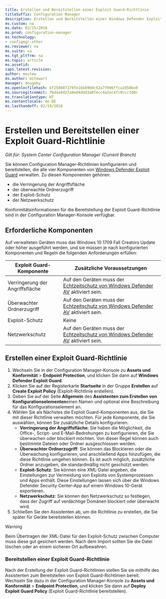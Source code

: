 ```yaml
---
title: Erstellen und Bereitstellen einer Exploit Guard-Richtlinie
titleSuffix: Configuration Manager
description: Erstellen und Bereitstellen einer Windows Defender Exploit Guard-Richtlinie.
ms.custom: na
ms.date: 02/15/2018
ms.prod: configuration-manager
ms.technology:
- configmgr-other
ms.reviewer: na
ms.suite: na
ms.tgt_pltfrm: na
ms.topic: article
ms.assetid: 
caps.latest.revision: 
author: mestew
ms.author: mstewart
manager: dougeby
ms.openlocfilehash: bf258607170fe1bb89b0c52a7f996ffca2d50ba9
ms.sourcegitcommit: fbd4a9d2fa8ed4ddd3a0fecc4a2ec4fc0ccc3d0c
ms.translationtype: HT
ms.contentlocale: de-DE
ms.lasthandoff: 02/19/2018
---
```

# <a name="create-and-deploy-an-exploit-guard-policy---1355468---"></a>Erstellen und Bereitstellen einer Exploit Guard-Richtlinie <!--1355468 -->

*Gilt für: System Center Configuration Manager (Current Branch)*

Sie können Configuration Manager-Richtlinien konfigurieren und bereitstellen, die alle vier Komponenten von [Windows Defender Exploit Guard](https://docs.microsoft.com/windows/threat-protection/windows-defender-exploit-guard/windows-defender-exploit-guard) verwalten. Zu diesen Komponenten gehören:
-   die Verringerung der Angriffsfläche
-   der überwachte Ordnerzugriff
-   der Exploit-Schutz
-   der Netzwerkschutz

Konformitätsinformationen für die Bereitstellung der Exploit Guard-Richtlinie sind in der Configuration Manager-Konsole verfügbar.

## <a name="prerequisites"></a>Erforderliche Komponenten

Auf verwalteten Geräten muss das Windows 10 1709 Fall Creators Update oder höher ausgeführt werden, und sie müssen je nach konfigurierten Komponenten und Regeln die folgenden Anforderungen erfüllen:

|Exploit Guard-Komponente |Zusätzliche Voraussetzungen|
|------------------------|------------------------|
| Verringerung der Angriffsfläche  | Auf den Geräten muss der [Echtzeitschutz von Windows Defender AV]( https://docs.microsoft.com/windows/threat-protection/windows-defender-exploit-guard/controlled-folders-exploit-guard) aktiviert sein.  |
| Überwachter Ordnerzugriff  | Auf den Geräten muss der [Echtzeitschutz von Windows Defender AV]( https://docs.microsoft.com/windows/threat-protection/windows-defender-exploit-guard/controlled-folders-exploit-guard) aktiviert sein.   |
| Exploit-Schutz  | Keine  |
| Netzwerkschutz  |  Auf den Geräten muss der [Echtzeitschutz von Windows Defender AV]( https://docs.microsoft.com/windows/threat-protection/windows-defender-exploit-guard/controlled-folders-exploit-guard) aktiviert sein.  |

## <a name="create-an-exploit-guard-policy"></a>Erstellen einer Exploit Guard-Richtlinie  
1.  Wechseln Sie in der Configuration Manager-Konsole zu **Assets und Konformität** > **Endpoint Protection**, und klicken Sie dann auf **Windows Defender Exploit Guard**.
2.  Klicken Sie auf der Registerkarte **Startseite** in der Gruppe **Erstellen** auf **Create Exploit Policy** (Exploit-Richtlinie erstellen).
3.  Geben Sie auf der Seite **Allgemein** des **Assistenten zum Erstellen von Konfigurationselementen**einen Namen und optional eine Beschreibung für das Konfigurationselement an.
4.  Wählen Sie als Nächstes die Exploit Guard-Komponenten aus, die Sie mit dieser Richtlinie verwalten möchten. Für jede Komponente, die Sie auswählen, können Sie zusätzliche Details konfigurieren.
    - **Verringerung der Angriffsfläche**: Sie haben die Möglichkeit, die Office-, Script- und E-Mail-Bedrohungen zu konfigurieren, die Sie überwachen oder blockiert möchten. Von dieser Regel können auch bestimmte Dateien oder Ordner ausgeschlossen werden.
    - **Überwachter Ordnerzugriff**: Sie können das Blockieren oder die Überwachung konfigurieren, und anschließend Apps hinzufügen, die diese Richtlinie umgehen können.  Es ist auch möglich, zusätzliche Ordner anzugeben, die standardmäßig nicht geschützt werden.
    - **Exploit-Schutz**: Sie können eine XML-Datei angeben, die Einstellungen zur Vermeidung von Exploits von Systemprozessen und Apps enthält. Diese Einstellungen lassen sich über die Windows Defender Security Center-App auf einem Windows 10-Gerät exportieren.
    - **Netzwerkschutz**: Sie können den Netzwerkschutz so festlegen, dass der Zugriff auf verdächtige Domänen blockiert oder überwacht wird.
5.  Schließen Sie den Assistenten ab, um die Richtlinie zu erstellen, die Sie später für Geräte bereitstellen können.

> [!WARNING]
> Beim Übertragen der XML-Datei für den Exploit-Schutz zwischen Computer muss diese gut gesichert werden. Nach dem Import sollten Sie die Datei löschen oder an einem sicheren Ort aufbewahren.  

### <a name="deploy-an-exploit-guard-policy"></a>Bereitstellen einer Exploit Guard-Richtlinie     
Nach der Erstellung der Exploit Guard-Richtlinien stellen Sie sie mithilfe des Assistenten zum Bereitstellen von Exploit Guard-Richtlinien bereit. Wechseln Sie dazu in der Configuration Manager-Konsole zu **Assets und Konformität** > **Endpoint Protection**, und klicken Sie dann auf **Deploy Exploit Guard Policy** (Exploit Guard-Richtlinie bereitstellen).

